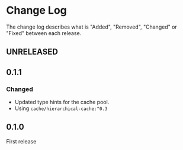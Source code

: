 # Change Log

The change log describes what is "Added", "Removed", "Changed" or "Fixed" between each release. 

## UNRELEASED

## 0.1.1

### Changed

* Updated type hints for the cache pool.
* Using `cache/hierarchical-cache:^0.3`

## 0.1.0

First release

